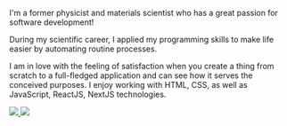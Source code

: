 I'm a former physicist and materials scientist who has a great passion for software development!

During my scientific career, I applied my programming skills to make life easier by automating routine processes. 

I am in love with the feeling of satisfaction when you create a thing from scratch to a full-fledged application and can see how it serves the conceived purposes. I enjoy working with HTML, CSS, as well as JavaScript, ReactJS, NextJS technologies.


<!-- LinkedIn Contact -->
  <a href="https://www.linkedin.com/in/svetlana-shkarina-ph-d-84a80658">
    <img src="https://img.shields.io/badge/-SVETLANA%20SHKARINA-blue?style=for-the-badge&logo=Linkedin&logoColor=white"/>
  </a>
  
<!-- Email -->
  <a href="mailto:svetlana.n.shkarina@gmail.com">
    <img src="https://img.shields.io/badge/svetlana.n.shkarina@gmail.com-686e6a?style=for-the-badge&logo=Gmail&logoColor=white"/>
  </a>
  
